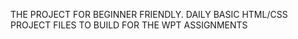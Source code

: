 THE PROJECT FOR BEGINNER FRIENDLY. DAILY BASIC HTML/CSS PROJECT FILES TO BUILD FOR THE WPT ASSIGNMENTS
